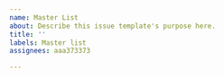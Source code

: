 ```yaml
---
name: Master List
about: Describe this issue template's purpose here.
title: ''
labels: Master list
assignees: aaa373373

---
```



